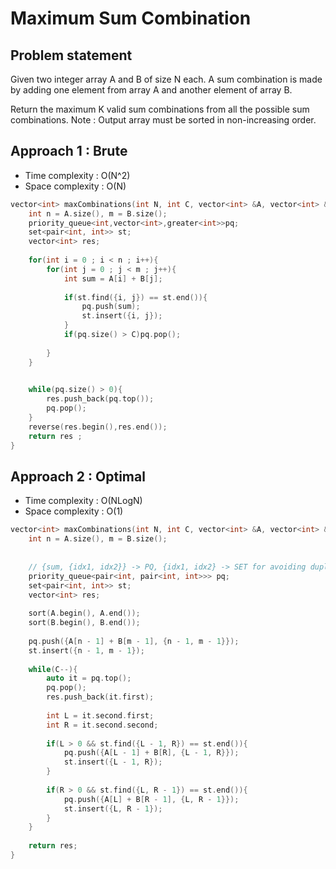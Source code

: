 # Maximum Sum Combination

## Problem statement

Given two integer array A and B of size N each. A sum combination is made by adding one element from array A and another element of array B. 

Return the maximum K valid sum combinations from all the possible sum combinations. Note : Output array must be sorted in non-increasing order.


## Approach 1 : Brute 

- Time complexity : O(N^2) 
- Space complexity : O(N)

```cpp
vector<int> maxCombinations(int N, int C, vector<int> &A, vector<int> &B) {
    int n = A.size(), m = B.size();
    priority_queue<int,vector<int>,greater<int>>pq;
    set<pair<int, int>> st;
    vector<int> res;
    
    for(int i = 0 ; i < n ; i++){
        for(int j = 0 ; j < m ; j++){
            int sum = A[i] + B[j];
            
            if(st.find({i, j}) == st.end()){
                pq.push(sum);
                st.insert({i, j});
            }
            if(pq.size() > C)pq.pop();
            
        }
    }
    

    while(pq.size() > 0){
        res.push_back(pq.top());
        pq.pop();
    }
    reverse(res.begin(),res.end());
    return res ;
}
```

## Approach 2 : Optimal 

- Time complexity : O(NLogN) 
- Space complexity : O(1)

```cpp
vector<int> maxCombinations(int N, int C, vector<int> &A, vector<int> &B) {
    int n = A.size(), m = B.size();
    
    
    // {sum, {idx1, idx2}} -> PQ, {idx1, idx2} -> SET for avoiding duplication
    priority_queue<pair<int, pair<int, int>>> pq;
    set<pair<int, int>> st;
    vector<int> res;
    
    sort(A.begin(), A.end());
    sort(B.begin(), B.end());
    
    pq.push({A[n - 1] + B[m - 1], {n - 1, m - 1}});
    st.insert({n - 1, m - 1});
    
    while(C--){
        auto it = pq.top();
        pq.pop();
        res.push_back(it.first);
        
        int L = it.second.first;
        int R = it.second.second;
        
        if(L > 0 && st.find({L - 1, R}) == st.end()){
            pq.push({A[L - 1] + B[R], {L - 1, R}});
            st.insert({L - 1, R});
        }
        
        if(R > 0 && st.find({L, R - 1}) == st.end()){
            pq.push({A[L] + B[R - 1], {L, R - 1}});
            st.insert({L, R - 1});
        }
    }
    
    return res;
}
```